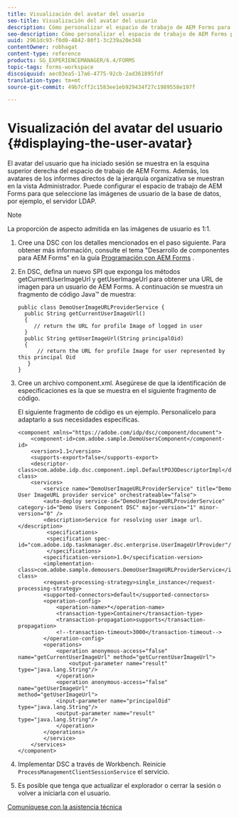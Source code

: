 ```yaml
---
title: Visualización del avatar del usuario
seo-title: Visualización del avatar del usuario
description: Cómo personalizar el espacio de trabajo de AEM Forms para mostrar la imagen de un usuario que ha iniciado sesión.
seo-description: Cómo personalizar el espacio de trabajo de AEM Forms para mostrar la imagen de un usuario que ha iniciado sesión.
uuid: 2961dc93-f0d0-4842-80f1-3c239a20e348
contentOwner: robhagat
content-type: reference
products: SG_EXPERIENCEMANAGER/6.4/FORMS
topic-tags: forms-workspace
discoiquuid: aec03ea5-17a6-4775-92cb-2ad361895fdf
translation-type: tm+mt
source-git-commit: 49b7cff2c1583ee1eb929434f27c1989558e197f

---
```



# Visualización del avatar del usuario {#displaying-the-user-avatar}

El avatar del usuario que ha iniciado sesión se muestra en la esquina superior derecha del espacio de trabajo de AEM Forms. Además, los avatares de los informes directos de la jerarquía organizativa se muestran en la vista Administrador. Puede configurar el espacio de trabajo de AEM Forms para que seleccione las imágenes de usuario de la base de datos, por ejemplo, el servidor LDAP.

>[!NOTE]
>
>La proporción de aspecto admitida en las imágenes de usuario es 1:1.

1. Cree una DSC con los detalles mencionados en el paso siguiente. Para obtener más información, consulte el tema &quot;Desarrollo de componentes para AEM Forms&quot; en la guía [Programación con AEM Forms](https://www.adobe.com/go/learn_aemforms_programming_63) .
1. En DSC, defina un nuevo SPI que exponga los métodos getCurrentUserImageUrl y getUserImageUrl para obtener una URL de imagen para un usuario de AEM Forms. A continuación se muestra un fragmento de código Java™ de muestra:

   ```as3
   public class DemoUserImageURLProviderService { 
     public String getCurrentUserImageUrl() 
     { 
        // return the URL for profile Image of logged in user 
     } 
     public String getUserImageUrl(String principalOid) 
     { 
         // return the URL for profile Image for user represented by this principal Oid 
      } 
   }
   ```

1. Cree un archivo component.xml. Asegúrese de que la identificación de especificaciones es la que se muestra en el siguiente fragmento de código.

   El siguiente fragmento de código es un ejemplo. Personalícelo para adaptarlo a sus necesidades específicas.

   ```as3
   <component xmlns="https://adobe.com/idp/dsc/component/document"> 
       <component-id>com.adobe.sample.DemoUsersComponent</component-id> 
       <version>1.1</version> 
       <supports-export>false</supports-export> 
       <descriptor-class>com.adobe.idp.dsc.component.impl.DefaultPOJODescriptorImpl</descriptor-class> 
       <services> 
           <service name="DemoUserImageURLProviderService" title="Demo User ImageURL provider service" orchestrateable="false"> 
           <auto-deploy service-id="DemoUserImageURLProviderService" category-id="Demo Users Component DSC" major-version="1" minor-version="0" /> 
           <description>Service for resolving user image url.</description> 
            <specifications> 
            <specification spec-id="com.adobe.idp.taskmanager.dsc.enterprise.UserImageUrlProvider"/> 
            </specifications> 
           <specification-version>1.0</specification-version> 
           <implementation-class>com.adobe.sample.demousers.DemoUserImageURLProviderService</implementation-class> 
           <request-processing-strategy>single_instance</request-processing-strategy> 
           <supported-connectors>default</supported-connectors> 
           <operation-config> 
               <operation-name>*</operation-name> 
               <transaction-type>Container</transaction-type> 
               <transaction-propagation>supports</transaction-propagation> 
               <!--transaction-timeout>3000</transaction-timeout--> 
           </operation-config> 
           <operations> 
               <operation anonymous-access="false" name="getCurrentUserImageUrl" method="getCurrentUserImageUrl"> 
                   <output-parameter name="result" type="java.lang.String"/> 
               </operation> 
               <operation anonymous-access="false" name="getUserImageUrl" 
   method="getUserImageUrl"> 
               <input-parameter name="principalOid" type="java.lang.String"/> 
               <output-parameter name="result" type="java.lang.String"/> 
               </operation> 
           </operations> 
           </service> 
       </services>
   </component>
   ```

1. Implementar DSC a través de Workbench. Reinicie `ProcessManagementClientSessionService` el servicio.
1. Es posible que tenga que actualizar el explorador o cerrar la sesión o volver a iniciarla con el usuario.

[Comuníquese con la asistencia técnica](https://www.adobe.com/account/sign-in.supportportal.html)

